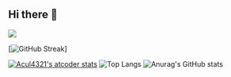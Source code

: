 ## Hi there 👋

![](https://komarev.com/ghpvc/?username=acul4321)

[![GitHub Streak](https://streak-stats.demolab.com?user=Acul4321&center=true&theme=transparent&hide_border=true&card_width=700)]

[![Acul4321's atcoder stats](https://atcoder-readme-stats.vercel.app/stats/Acul4321?theme=default&show_icons=true&width=450)](https://atcoder.jp/users/Acul4321)
![Top Langs](https://github-readme-stats.vercel.app/api/top-langs/?username=Acul4321&theme=transparent&layout=compact)
![Anurag's GitHub stats](https://github-readme-stats.vercel.app/api?username=Acul4321&theme=transparent&show_icons=true)
